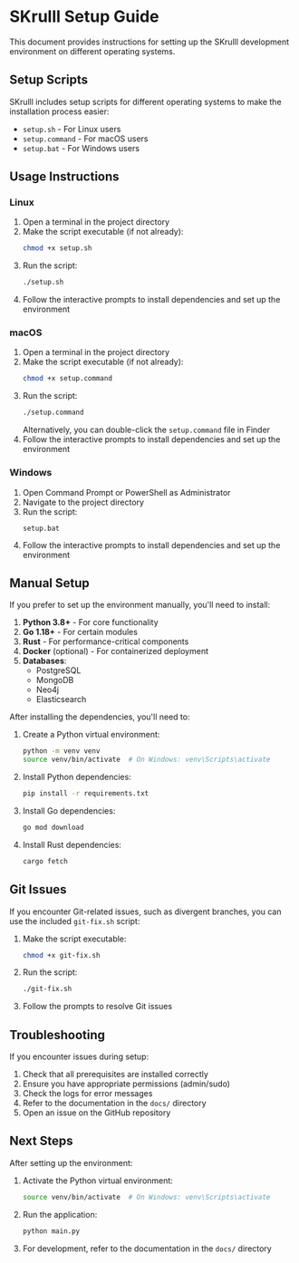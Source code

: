 # SKrulll Setup Guide

This document provides instructions for setting up the SKrulll development environment on different operating systems.

## Setup Scripts

SKrulll includes setup scripts for different operating systems to make the installation process easier:

- `setup.sh` - For Linux users
- `setup.command` - For macOS users
- `setup.bat` - For Windows users

## Usage Instructions

### Linux

1. Open a terminal in the project directory
2. Make the script executable (if not already):
   ```bash
   chmod +x setup.sh
   ```
3. Run the script:
   ```bash
   ./setup.sh
   ```
4. Follow the interactive prompts to install dependencies and set up the environment

### macOS

1. Open a terminal in the project directory
2. Make the script executable (if not already):
   ```bash
   chmod +x setup.command
   ```
3. Run the script:
   ```bash
   ./setup.command
   ```
   Alternatively, you can double-click the `setup.command` file in Finder
4. Follow the interactive prompts to install dependencies and set up the environment

### Windows

1. Open Command Prompt or PowerShell as Administrator
2. Navigate to the project directory
3. Run the script:
   ```
   setup.bat
   ```
4. Follow the interactive prompts to install dependencies and set up the environment

## Manual Setup

If you prefer to set up the environment manually, you'll need to install:

1. **Python 3.8+** - For core functionality
2. **Go 1.18+** - For certain modules
3. **Rust** - For performance-critical components
4. **Docker** (optional) - For containerized deployment
5. **Databases**:
   - PostgreSQL
   - MongoDB
   - Neo4j
   - Elasticsearch

After installing the dependencies, you'll need to:

1. Create a Python virtual environment:
   ```bash
   python -m venv venv
   source venv/bin/activate  # On Windows: venv\Scripts\activate
   ```

2. Install Python dependencies:
   ```bash
   pip install -r requirements.txt
   ```

3. Install Go dependencies:
   ```bash
   go mod download
   ```

4. Install Rust dependencies:
   ```bash
   cargo fetch
   ```

## Git Issues

If you encounter Git-related issues, such as divergent branches, you can use the included `git-fix.sh` script:

1. Make the script executable:
   ```bash
   chmod +x git-fix.sh
   ```

2. Run the script:
   ```bash
   ./git-fix.sh
   ```

3. Follow the prompts to resolve Git issues

## Troubleshooting

If you encounter issues during setup:

1. Check that all prerequisites are installed correctly
2. Ensure you have appropriate permissions (admin/sudo)
3. Check the logs for error messages
4. Refer to the documentation in the `docs/` directory
5. Open an issue on the GitHub repository

## Next Steps

After setting up the environment:

1. Activate the Python virtual environment:
   ```bash
   source venv/bin/activate  # On Windows: venv\Scripts\activate
   ```

2. Run the application:
   ```bash
   python main.py
   ```

3. For development, refer to the documentation in the `docs/` directory
